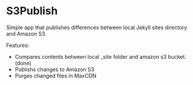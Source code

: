 S3Publish
=========

Simple app that publishes differences between local Jekyll sites directory and Amazon S3. 


Features: 
* Compares contents between local _site folder and amazon s3 bucket. (done)
* Publishs changes to Amazon S3
* Purges changed files in MaxCDN
